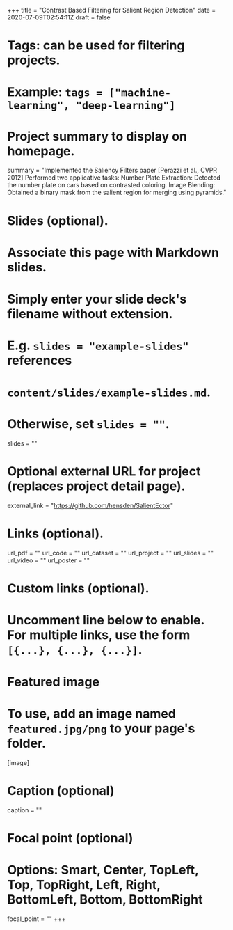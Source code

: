 +++
title = "Contrast Based Filtering for Salient Region Detection"
date = 2020-07-09T02:54:11Z
draft = false

# Tags: can be used for filtering projects.
# Example: `tags = ["machine-learning", "deep-learning"]`

# Project summary to display on homepage.
summary = "Implemented the Saliency Filters paper [Perazzi et al., CVPR 2012] Performed two applicative tasks: Number Plate Extraction: Detected the number plate on cars based on contrasted coloring. Image Blending: Obtained a binary mask from the salient region for merging using pyramids." 
# Slides (optional).
#   Associate this page with Markdown slides.
#   Simply enter your slide deck's filename without extension.
#   E.g. `slides = "example-slides"` references 
#   `content/slides/example-slides.md`.
#   Otherwise, set `slides = ""`.
slides = ""

# Optional external URL for project (replaces project detail page).
external_link = "https://github.com/hensden/SalientEctor"

# Links (optional).
url_pdf = ""
url_code = ""
url_dataset = ""
url_project = ""
url_slides = ""
url_video = ""
url_poster = ""

# Custom links (optional).
#   Uncomment line below to enable. For multiple links, use the form `[{...}, {...}, {...}]`.

# Featured image
# To use, add an image named `featured.jpg/png` to your page's folder. 
[image]
  # Caption (optional)
  caption = ""

  # Focal point (optional)
  # Options: Smart, Center, TopLeft, Top, TopRight, Left, Right, BottomLeft, Bottom, BottomRight
  focal_point = ""
+++
